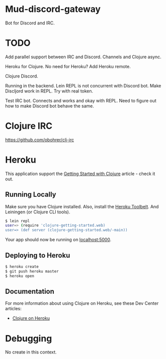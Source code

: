# Mud-discord-gateway

Bot for Discord and IRC.

# TODO

Add parallel support between IRC and Discord.
Channels and Clojure async.

Heroku for Clojure.
No need for Heroku?
Add Heroku remote.

Clojure Discord.

Running in the backend.
Lein REPL is not concurrent with Discord bot.
Make Discljord work in REPL.
Try with real token.

Test IRC bot.
Connects and works and okay with REPL.
Need to figure out how to make Discord bot behave the same.

# Clojure IRC
https://github.com/obohrer/clj-irc

# Heroku

This application support the [Getting Started with Clojure](https://devcenter.heroku.com/articles/getting-started-with-clojure) article - check it out.

## Running Locally

Make sure you have Clojure installed.  Also, install the [Heroku Toolbelt](https://toolbelt.heroku.com/).
And Leiningen (or Clojure CLI tools).

```sh
$ lein repl
user=> (require 'clojure-getting-started.web)
user=> (def server (clojure-getting-started.web/-main))
```

Your app should now be running on [localhost:5000](http://localhost:5000/).

## Deploying to Heroku

```sh
$ heroku create
$ git push heroku master
$ heroku open
```

## Documentation

For more information about using Clojure on Heroku, see these Dev Center articles:

- [Clojure on Heroku](https://devcenter.heroku.com/categories/clojure)

# Debugging

No create in this context.
